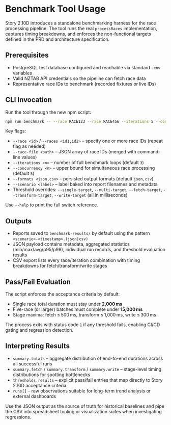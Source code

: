 # Benchmark Tool Usage

Story 2.10D introduces a standalone benchmarking harness for the race processing pipeline. The tool runs the real `processRaces` implementation, captures timing breakdowns, and enforces the non-functional targets defined in the PRD and architecture specification.

## Prerequisites

- PostgreSQL test database configured and reachable via standard `.env` variables
- Valid NZTAB API credentials so the pipeline can fetch race data
- Representative race IDs to benchmark (recorded fixtures or live IDs)

## CLI Invocation

Run the tool through the new npm script:

```bash
npm run benchmark -- --race RACE123 --race RACE456 --iterations 5 --concurrency 5 --scenario smoke
```

Key flags:

- `--race <id>` / `--races <id1,id2>` – specify one or more race IDs (repeat flag as needed)
- `--race-file <path>` – JSON array of race IDs (merged with command-line values)
- `--iterations <n>` – number of full benchmark loops (default `3`)
- `--concurrency <n>` – upper bound for simultaneous race processing (default `5`)
- `--formats <json,csv>` – persisted output formats (default `json,csv`)
- `--scenario <label>` – label baked into report filenames and metadata
- Threshold overrides: `--single-target`, `--multi-target`, `--fetch-target`, `--transform-target`, `--write-target` (all in milliseconds)

Use `--help` to print the full switch reference.

## Outputs

- Reports saved to `benchmark-results/` by default using the pattern `<scenario>-<timestamp>.(json|csv)`
- JSON payload contains metadata, aggregated statistics (min/max/avg/p95/p99), individual run records, and threshold evaluation results
- CSV export lists every race/iteration combination with timing breakdowns for fetch/transform/write stages

## Pass/Fail Evaluation

The script enforces the acceptance criteria by default:

- Single race total duration must stay under **2,000 ms**
- Five-race (or larger) batches must complete under **15,000 ms**
- Stage maxima: fetch ≤ 500 ms, transform ≤ 1,000 ms, write ≤ 300 ms

The process exits with status code `1` if any threshold fails, enabling CI/CD gating and regression detection.

## Interpreting Results

- `summary.totals` – aggregate distribution of end-to-end durations across all successful runs
- `summary.fetch` / `summary.transform` / `summary.write` – stage-level timing distributions for spotting bottlenecks
- `thresholds.results` – explicit pass/fail entries that map directly to Story 2.10D acceptance criteria
- `runs[]` – raw observations suitable for long-term trend analysis or external dashboards

Use the JSON output as the source of truth for historical baselines and pipe the CSV into spreadsheet tooling or visualization suites when investigating regressions.
